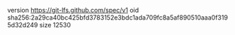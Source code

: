 version https://git-lfs.github.com/spec/v1
oid sha256:2a29ca40bc425bfd3783152e3bdc1ada709fc8a5af890510aaa0f3195d32d249
size 12530
